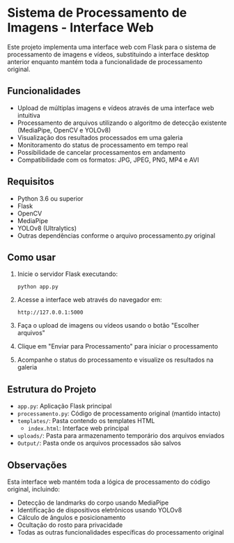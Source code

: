 # Sistema de Processamento de Imagens - Interface Web

Este projeto implementa uma interface web com Flask para o sistema de processamento de imagens e vídeos, substituindo a interface desktop anterior enquanto mantém toda a funcionalidade de processamento original.

## Funcionalidades

- Upload de múltiplas imagens e vídeos através de uma interface web intuitiva
- Processamento de arquivos utilizando o algoritmo de detecção existente (MediaPipe, OpenCV e YOLOv8)
- Visualização dos resultados processados em uma galeria
- Monitoramento do status de processamento em tempo real
- Possibilidade de cancelar processamentos em andamento
- Compatibilidade com os formatos: JPG, JPEG, PNG, MP4 e AVI

## Requisitos

- Python 3.6 ou superior
- Flask
- OpenCV
- MediaPipe
- YOLOv8 (Ultralytics)
- Outras dependências conforme o arquivo processamento.py original

## Como usar

1. Inicie o servidor Flask executando:
   ```
   python app.py
   ```

2. Acesse a interface web através do navegador em:
   ```
   http://127.0.0.1:5000
   ```

3. Faça o upload de imagens ou vídeos usando o botão "Escolher arquivos"

4. Clique em "Enviar para Processamento" para iniciar o processamento

5. Acompanhe o status do processamento e visualize os resultados na galeria

## Estrutura do Projeto

- `app.py`: Aplicação Flask principal
- `processamento.py`: Código de processamento original (mantido intacto)
- `templates/`: Pasta contendo os templates HTML
  - `index.html`: Interface web principal
- `uploads/`: Pasta para armazenamento temporário dos arquivos enviados
- `Output/`: Pasta onde os arquivos processados são salvos

## Observações

Esta interface web mantém toda a lógica de processamento do código original, incluindo:
- Detecção de landmarks do corpo usando MediaPipe
- Identificação de dispositivos eletrônicos usando YOLOv8
- Cálculo de ângulos e posicionamento
- Ocultação do rosto para privacidade
- Todas as outras funcionalidades específicas do processamento original